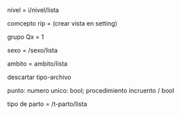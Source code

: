 nivel = i/nivel/lista


comcepto rip = (crear vista en setting)


grupo Qx = 1


sexo = /sexo/lista

ambito = ambito/lista

descartar
tipo-archivo

punto: numero
unico: bool;
procedimiento incruento / bool

tipo de parto = /t-parto/lista
